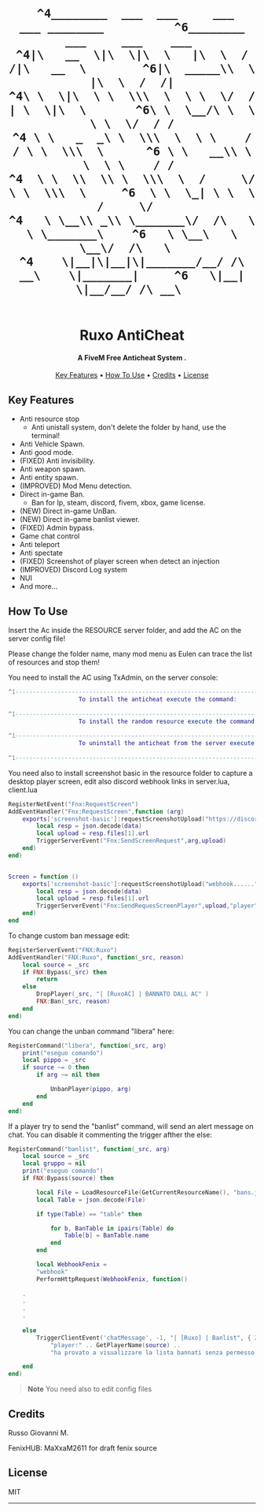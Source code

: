 <h1 align="center">
  <br>






                                             
     ^4________  ___  ___     ___    ___ ________          ^6________ ___     ___    ___ 
    ^4|\   __  \|\  \|\  \   |\  \  /  /|\   __  \        ^6|\  _____\\  \   |\  \  /  /|
    ^4\ \  \|\  \ \  \\\  \  \ \  \/  / | \  \|\  \       ^6\ \  \__/\ \  \  \ \  \/  / /
    ^4 \ \   _  _\ \  \\\  \  \ \    / / \ \  \\\  \      ^6 \ \   __\\ \  \  \ \    / / 
    ^4  \ \  \\  \\ \  \\\  \  /     \/   \ \  \\\  \     ^6  \ \  \_| \ \  \  /     \/  
    ^4   \ \__\\ _\\ \_______\/  /\   \    \ \_______\    ^6   \ \__\   \ \__\/  /\   \  
    ^4    \|__|\|__|\|_______/__/ /\ __\    \|_______|     ^6   \|__|    \|__/__/ /\ __\ 

                                   
                                  
                                  
                                  


           
                           
  <br>
  Ruxo AntiCheat
  <br>
</h1>

<h4 align="center">A FiveM Free Anticheat System
.</h4>


<p align="center">
  <a href="#key-features">Key Features</a> •
  <a href="#how-to-use">How To Use</a> •
  <a href="#credits">Credits</a> •
  <a href="#license">License</a>
</p>


## Key Features

* Anti resource stop
  - Anti unistall system, don't delete the folder by hand, use the terminal!
* Anti Vehicle Spawn. 
* Anti good mode.
* (FIXED) Anti invisibility.
* Anti weapon spawn.
* Anti entity spawn.
* (IMPROVED) Mod Menu detection.
* Direct in-game Ban.
  - Ban for Ip, steam, discord, fivem, xbox, game license.
* (NEW) Direct in-game UnBan.
* (NEW) Direct in-game banlist viewer.
* (FIXED) Admin bypass.
* Game chat control
* Anti teleport
* Anti spectate
* (FIXED) Screenshot of player screen when detect an injection
* (IMPROVED) Discord Log system
* NUI
* And more...

## How To Use

Insert the Ac inside the RESOURCE server folder, and add the AC on the server config file!

Please change the folder name, many mod menu as Eulen can trace the list of resources and stop them!

You need to install the AC using TxAdmin, on the server console:

```lua
^1------------------------------------------------------------------------------------------------------------------------^0
                    To install the anticheat execute the command:                       ^2FenixAC install^0
    
^1------------------------------------------------------------------------------------------------------------------------^0
                    To install the random resource execute the command:                 ^2FenixAC installrandom^0
    
^1------------------------------------------------------------------------------------------------------------------------^0
                    To uninstall the anticheat from the server execute the command:     ^2FenixAC uninstall^0
    
^1------------------------------------------------------------------------------------------------------------------------^0
```

You need also to install screenshot basic in the resource folder to capture a desktop player screen, edit also discord webhook links in server.lua, client.lua 

```lua
RegisterNetEvent("Fnx:RequestScreen")
AddEventHandler("Fnx:RequestScreen",function (arg)
    exports['screenshot-basic']:requestScreenshotUpload("https://discord.com/api/webhooks/..........", 'files[]', function(data)
        local resp = json.decode(data)
        local upload = resp.files[1].url
        TriggerServerEvent("Fnx:SendScreenRequest",arg,upload)
    end)
end)


Screen = function ()
    exports['screenshot-basic']:requestScreenshotUpload("webhook......", 'files[]', function(data)
		local resp = json.decode(data)
		local upload = resp.files[1].url
	    TriggerServerEvent("Fnx:SendRequesScreenPlayer",upload,"player")
	end)
end

```

To change custom ban message edit:
```lua
RegisterServerEvent("FNX:Ruxo")
AddEventHandler("FNX:Ruxo", function(_src, reason)
	local source = _src
	if FNX:Bypass(_src) then
		return
	else	
		DropPlayer(_src, "| [RuxoAC] | BANNATO DALL AC" )
		FNX:Ban(_src, reason)
	end
end)
```
You can change the unban command "libera" here:

```lua
RegisterCommand("libera", function(_src, arg)
	print("eseguo comando")
	local pippo = _src
	if source ~= 0 then
		if arg ~= nil then

			UnbanPlayer(pippo, arg)
		end
	end
end)
```
If a player try to send the "banlist" command, will send an alert message on chat. You can disable it commenting the trigger afther the else:

```lua
RegisterCommand("banlist", function(_src, arg)
	local source = _src
	local gruppo = nil
	print("eseguo comando")
	if FNX:Bypass(source) then

		local File = LoadResourceFile(GetCurrentResourceName(), "bans.json")
		local Table = json.decode(File)

		if type(Table) == "table" then

			for b, BanTable in ipairs(Table) do
				Table[b] = BanTable.name
			end
		end

		local WebhookFenix =
		"webhook"
		PerformHttpRequest(WebhookFenix, function()
    
    .
    .
    .
    .
    
	else
		TriggerClientEvent('chatMessage', -1, "| [Ruxo] | Banlist", { 255, 122, 46 },
			"player:" .. GetPlayerName(source) ..
			"ha provato a visualizzare la lista bannati senza permesso ID player: " .. source .. "^0")

	end
end)
```

> **Note**
> You need also to edit config files


## Credits

Russo Giovanni M.

FenixHUB: MaXxaM2611 for draft fenix source

## License

MIT

---

